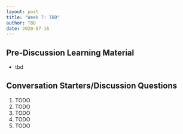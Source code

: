 ```yaml
---
layout: post
title: "Week 7: TBD"
author: TBD
date: 2020-07-16
---
```


## Pre-Discussion Learning Material

* tbd

## Conversation Starters/Discussion Questions

1. TODO
2. TODO
3. TODO
4. TODO
5. TODO
